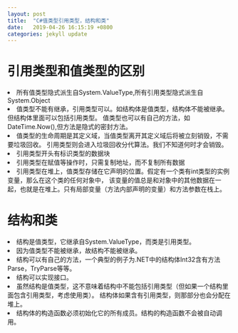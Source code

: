 ```yaml
---
layout: post
title:  "C#值类型引用类型，结构和类"
date:   2019-04-26 16:15:19 +0800
categories: jekyll update
---
```

# 引用类型和值类型的区别
<li>所有值类型隐式派生自System.ValueType,所有引用类型隐式派生自System.Object</li>
<li>值类型不能有继承，引用类型可以。如结构体是值类型，结构体不能被继承。但结构体里面可以包括引用类型。
值类型也可以有自己的方法，如DateTime.Now(),但方法是隐式的密封方法。</li>
<li>值类型的生命周期是其定义域，当值类型离开其定义域后将被立刻销毁，不需要垃圾回收。
引用类型则会进入垃圾回收分代算法。我们不知道何时才会销毁。</li>
<li>引用类型开头有标识类型的数据块</li>
<li>引用类型在赋值等操作时，只需复制地址，而不复制所有数据</li>
<li>引用类型在堆上，值类型存储在它声明的位置。假定有一个类有int类型的实例变量，那么在这个类的任何对象中，
该变量的值总是和对象中的其他数据在一起，也就是在堆上。只有局部变量（方法内部声明的变量）和方法参数在栈上。</li>

# 结构和类
<li>结构是值类型，它继承自System.ValueType，而类是引用类型。</li>
<li>因为值类型不能被继承，故结构不能被继承。</li>
<li>结构可以有自己的方法，一个典型的例子为.NET中的结构体Int32含有方法Parse，TryParse等等。</li>
<li>结构可以实现接口。</li>
<li>虽然结构是值类型，这不意味着结构中不能包括引用类型（但如果一个结构里面包含引用类型，考虑使用类）。
结构体如果含有引用类型，则那部分也会分配在堆上。</li>
<li>结构体的构造函数必须初始化它的所有成员。结构的构造函数不会被自动调用。</li>
